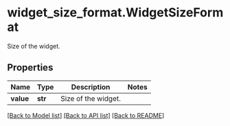 # widget_size_format.WidgetSizeFormat

Size of the widget.
## Properties
Name | Type | Description | Notes
------------ | ------------- | ------------- | -------------
**value** | **str** | Size of the widget. | 

[[Back to Model list]](README.md#documentation-for-models) [[Back to API list]](README.md#documentation-for-api-endpoints) [[Back to README]](README.md)


